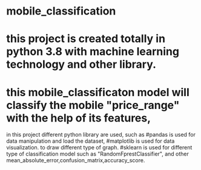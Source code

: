# mobile_classification
# this project is created totally in python 3.8 with machine learning technology and other library.
# this mobile_classificaton model will classify the mobile "price_range" with the help of  its features,
in this project different python library are used, such as
#pandas is used for data manipulation and load the dataset,
#matplotlib is used for data visualization. to draw different type of graph.
#sklearn is used for different type of classification model  such as "RandomFprestClassifier", and other mean_absolute_error,confusion_matrix,accuracy_score.
